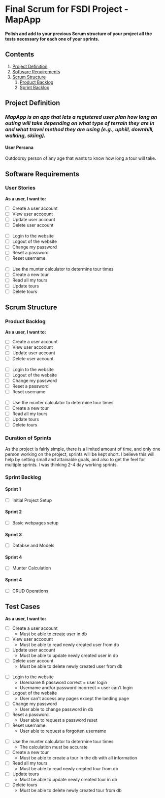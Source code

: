# Final Scrum for FSDI Project - MapApp

#### Polish and add to your previous Scrum structure of your project all the tests necessary for each one of your sprints.

## Contents
1. [Project Definition](#project-definition)
2. [Software Requirements](#software-requirements)
3. [Scrum Structure](#scrum-structure)
    1. [Product Backlog](#product-backlog)
    2. [Sprint Backlog](#sprint-backlog)

## Project Definition

### *MapApp is an app that lets a registered user plan how long an outing will take depending on what type of terrain they are in and what travel method they are using (e.g., uphill, downhill, walking, skiing).*

#### User Persona
Outdoorsy person of any age that wants to know how long a tour will take.

## Software Requirements

### User Stories

**As a user, I want to:**
- [ ] Create a user account
- [ ] View user accoount
- [ ] Update user account
- [ ] Delete user account  
  &nbsp;
- [ ] Login to the website
- [ ] Logout of the website
- [ ] Change my password
- [ ] Reset a password
- [ ] Reset username  
  &nbsp;
- [ ] Use the munter calculator to determine tour times
- [ ] Create a new tour
- [ ] Read all my tours
- [ ] Update tours
- [ ] Delete tours

## Scrum Structure

### Product Backlog

**As a user, I want to:**
- [ ] Create a user account
- [ ] View user accoount
- [ ] Update user account
- [ ] Delete user account  
&nbsp;
- [ ] Login to the website
- [ ] Logout of the website
- [ ] Change my password
- [ ] Reset a password
- [ ] Reset username  
&nbsp;
- [ ] Use the munter calculator to determine tour times
- [ ] Create a new tour
- [ ] Read all my tours
- [ ] Update tours
- [ ] Delete tours

### Duration of Sprints
As the project is fairly simple, there is a limited amount of time, and only one person working on the project, sprints will be kept short. I believe this will help by setting small and attainable goals, and also to get the feel for multiple sprints. I was thinking 2-4 day working sprints.

### Sprint Backlog

#### Sprint 1
- [ ] Initial Project Setup

#### Sprint 2
- [ ] Basic webpages setup

#### Sprint 3
- [ ] Databse and Models

#### Sprint 4
- [ ] Munter Calculation

#### Sprint 4
- [ ] CRUD Operations

## Test Cases

**As a user, I want to:**
- [ ] Create a user account
    - Must be able to create user in db
- [ ] View user accoount
    - Must be able to read newly created user from db
- [ ] Update user account
    - Must be able to update newly created user in db
- [ ] Delete user account
    - Must be able to delete newly created user from db  
&nbsp;
- [ ] Login to the website
    - Username & password correct = user login
    - Username and/or password incorrect = user can't login
- [ ] Logout of the website
    - User can't access any pages except the landing page
- [ ] Change my password
    - User able to change password in db
- [ ] Reset a password
    - User able to request a password reset
- [ ] Reset username
    - User able to request a forgotten username  
&nbsp;
- [ ] Use the munter calculator to determine tour times
    - The calculation must be accurate
- [ ] Create a new tour
    - Must be able to create a tour in the db with all information
- [ ] Read all my tours
    - Must be able to read newly created tour from db
- [ ] Update tours
    - Must be able to update newly created tour in db
- [ ] Delete tours
    - Must be able to delete newly created tour from db